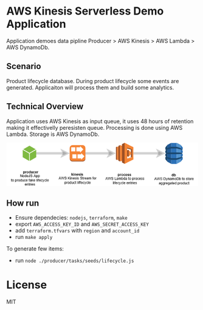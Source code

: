# AWS Kinesis Serverless Demo Application

Application demoes data pipline Producer > AWS Kinesis > AWS Lambda > AWS DynamoDb.

## Scenario

Product lifecycle database. During product lifecycle some events are generated. Applicaiton will process them and build some analytics.

## Technical Overview

Application uses AWS Kinesis as input queue, it uses 48 hours of retention making it effectivelly peresisten queue. Processing is done using AWS Lambda. Storage is AWS DynamoDb. 

![Cartton](/docs/cartoon.png)

## How run

- Ensure dependecies: `nodejs`, `terraform`, `make`
- export `AWS_ACCESS_KEY_ID` and `AWS_SECRET_ACCESS_KEY`
- add `terraform.tfvars` with `region` and `account_id`
- run `make apply`

To generate few items:

- run `node ./producer/tasks/seeds/lifecycle.js`

# License

MIT